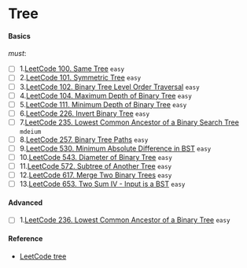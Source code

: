# Tree
####    Basics
*must*:
- [ ] 1.[LeetCode 100. Same Tree](https://leetcode.com/problems/maximum-depth-of-binary-tree/) ``easy``
- [ ] 2.[LeetCode 101. Symmetric Tree](https://leetcode.com/problems/symmetric-tree/) ``easy``
- [ ] 3.[LeetCode 102. Binary Tree Level Order Traversal](https://leetcode.com/problems/binary-tree-level-order-traversal/) ``easy``
-[ ] 4.[LeetCode 104. Maximum Depth of Binary Tree](https://leetcode.com/problems/same-tree/) ``easy``
-[ ] 5.[LeetCode 111. Minimum Depth of Binary Tree](https://leetcode.com/problems/minimum-depth-of-binary-tree/description/) ``easy``
-[ ] 6.[LeetCode 226. Invert Binary Tree](https://leetcode.com/problems/invert-binary-tree/) ``easy``
-[ ] 7.[LeetCode 235. Lowest Common Ancestor of a Binary Search Tree](https://leetcode.com/problems/lowest-common-ancestor-of-a-binary-search-tree/) ``mdeium``
-[ ] 8.[LeetCode 257. Binary Tree Paths](https://leetcode.com/problems/binary-tree-paths/) ``easy``
-[ ] 9.[LeetCode 530. Minimum Absolute Difference in BST](https://leetcode.com/problems/minimum-absolute-difference-in-bst/) ``easy``
-[ ] 10.[LeetCode 543. Diameter of Binary Tree](https://leetcode.com/problems/diameter-of-binary-tree/) ``easy``
-[ ] 11.[LeetCode 572. Subtree of Another Tree](https://leetcode.com/problems/subtree-of-another-tree/) ``easy``
-[ ] 12.[LeetCode 617. Merge Two Binary Trees](https://leetcode.com/problems/merge-two-binary-trees/) ``easy``
-[ ] 13.[LeetCode 653. Two Sum IV - Input is a BST](https://leetcode.com/problems/two-sum-iv-input-is-a-bst/) ``easy``

#### Advanced
-[ ] 1.[LeetCode 236. Lowest Common Ancestor of a Binary Tree](https://leetcode.com/problems/lowest-common-ancestor-of-a-binary-tree/) ``easy``



####    Reference
- [LeetCode tree](https://leetcode.com/tag/tree/)
